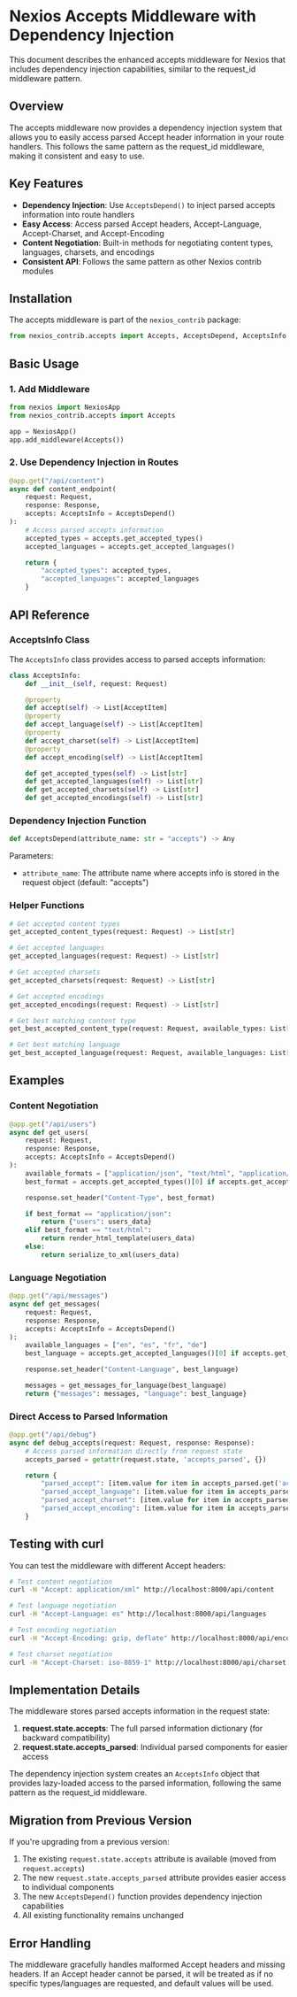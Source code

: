 # Nexios Accepts Middleware with Dependency Injection

This document describes the enhanced accepts middleware for Nexios that includes dependency injection capabilities, similar to the request_id middleware pattern.

## Overview

The accepts middleware now provides a dependency injection system that allows you to easily access parsed Accept header information in your route handlers. This follows the same pattern as the request_id middleware, making it consistent and easy to use.

## Key Features

- **Dependency Injection**: Use `AcceptsDepend()` to inject parsed accepts information into route handlers
- **Easy Access**: Access parsed Accept headers, Accept-Language, Accept-Charset, and Accept-Encoding
- **Content Negotiation**: Built-in methods for negotiating content types, languages, charsets, and encodings
- **Consistent API**: Follows the same pattern as other Nexios contrib modules

## Installation

The accepts middleware is part of the `nexios_contrib` package:

```python
from nexios_contrib.accepts import Accepts, AcceptsDepend, AcceptsInfo
```

## Basic Usage

### 1. Add Middleware

```python
from nexios import NexiosApp
from nexios_contrib.accepts import Accepts

app = NexiosApp()
app.add_middleware(Accepts())
```

### 2. Use Dependency Injection in Routes

```python
@app.get("/api/content")
async def content_endpoint(
    request: Request,
    response: Response,
    accepts: AcceptsInfo = AcceptsDepend()
):
    # Access parsed accepts information
    accepted_types = accepts.get_accepted_types()
    accepted_languages = accepts.get_accepted_languages()

    return {
        "accepted_types": accepted_types,
        "accepted_languages": accepted_languages
    }
```

## API Reference

### AcceptsInfo Class

The `AcceptsInfo` class provides access to parsed accepts information:

```python
class AcceptsInfo:
    def __init__(self, request: Request)

    @property
    def accept(self) -> List[AcceptItem]
    @property
    def accept_language(self) -> List[AcceptItem]
    @property
    def accept_charset(self) -> List[AcceptItem]
    @property
    def accept_encoding(self) -> List[AcceptItem]

    def get_accepted_types(self) -> List[str]
    def get_accepted_languages(self) -> List[str]
    def get_accepted_charsets(self) -> List[str]
    def get_accepted_encodings(self) -> List[str]
```

### Dependency Injection Function

```python
def AcceptsDepend(attribute_name: str = "accepts") -> Any
```

Parameters:
- `attribute_name`: The attribute name where accepts info is stored in the request object (default: "accepts")

### Helper Functions

```python
# Get accepted content types
get_accepted_content_types(request: Request) -> List[str]

# Get accepted languages
get_accepted_languages(request: Request) -> List[str]

# Get accepted charsets
get_accepted_charsets(request: Request) -> List[str]

# Get accepted encodings
get_accepted_encodings(request: Request) -> List[str]

# Get best matching content type
get_best_accepted_content_type(request: Request, available_types: List[str]) -> Optional[str]

# Get best matching language
get_best_accepted_language(request: Request, available_languages: List[str]) -> Optional[str]
```

## Examples

### Content Negotiation

```python
@app.get("/api/users")
async def get_users(
    request: Request,
    response: Response,
    accepts: AcceptsInfo = AcceptsDepend()
):
    available_formats = ["application/json", "text/html", "application/xml"]
    best_format = accepts.get_accepted_types()[0] if accepts.get_accepted_types() else "application/json"

    response.set_header("Content-Type", best_format)

    if best_format == "application/json":
        return {"users": users_data}
    elif best_format == "text/html":
        return render_html_template(users_data)
    else:
        return serialize_to_xml(users_data)
```

### Language Negotiation

```python
@app.get("/api/messages")
async def get_messages(
    request: Request,
    response: Response,
    accepts: AcceptsInfo = AcceptsDepend()
):
    available_languages = ["en", "es", "fr", "de"]
    best_language = accepts.get_accepted_languages()[0] if accepts.get_accepted_languages() else "en"

    response.set_header("Content-Language", best_language)

    messages = get_messages_for_language(best_language)
    return {"messages": messages, "language": best_language}
```

### Direct Access to Parsed Information

```python
@app.get("/api/debug")
async def debug_accepts(request: Request, response: Response):
    # Access parsed information directly from request state
    accepts_parsed = getattr(request.state, 'accepts_parsed', {})

    return {
        "parsed_accept": [item.value for item in accepts_parsed.get('accept', [])],
        "parsed_accept_language": [item.value for item in accepts_parsed.get('accept_language', [])],
        "parsed_accept_charset": [item.value for item in accepts_parsed.get('accept_charset', [])],
        "parsed_accept_encoding": [item.value for item in accepts_parsed.get('accept_encoding', [])],
    }
```

## Testing with curl

You can test the middleware with different Accept headers:

```bash
# Test content negotiation
curl -H "Accept: application/xml" http://localhost:8000/api/content

# Test language negotiation
curl -H "Accept-Language: es" http://localhost:8000/api/languages

# Test encoding negotiation
curl -H "Accept-Encoding: gzip, deflate" http://localhost:8000/api/encoding

# Test charset negotiation
curl -H "Accept-Charset: iso-8859-1" http://localhost:8000/api/charset
```

## Implementation Details

The middleware stores parsed accepts information in the request state:

1. **request.state.accepts**: The full parsed information dictionary (for backward compatibility)
2. **request.state.accepts_parsed**: Individual parsed components for easier access

The dependency injection system creates an `AcceptsInfo` object that provides lazy-loaded access to the parsed information, following the same pattern as the request_id middleware.

## Migration from Previous Version

If you're upgrading from a previous version:

1. The existing `request.state.accepts` attribute is available (moved from `request.accepts`)
2. The new `request.state.accepts_parsed` attribute provides easier access to individual components
3. The new `AcceptsDepend()` function provides dependency injection capabilities
4. All existing functionality remains unchanged

## Error Handling

The middleware gracefully handles malformed Accept headers and missing headers. If an Accept header cannot be parsed, it will be treated as if no specific types/languages are requested, and default values will be used.
